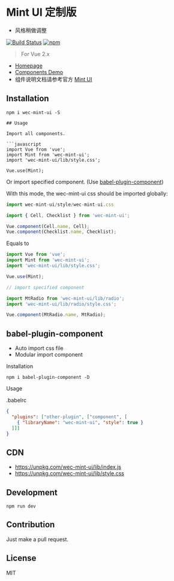 # Mint UI 定制版

- 风格稍做调整

[![Build Status](https://travis-ci.org/njfed/mint-ui.svg?branch=wec-mint-ui)](https://travis-ci.org/njfed/mint-ui)
[![npm](https://img.shields.io/npm/v/wec-mint-ui.svg?maxAge=3600)](https://www.npmjs.com/package/wec-mint-ui)

> For Vue 2.x

- [Homepage](https://github.com/njfed/mint-ui)
- [Components Demo](https://njfed.github.io/mint-ui/)
- 组件说明文档请参考官方 [Mint UI](http://mint-ui.github.io/docs)

## Installation
```shell
npm i wec-mint-ui -S

## Usage

Import all components.

```javascript
import Vue from 'vue';
import Mint from 'wec-mint-ui';
import 'wec-mint-ui/lib/style.css';

Vue.use(Mint);
```

Or import specified component. (Use [babel-plugin-component](https://www.npmjs.com/package/babel-plugin-component))

With this mode, the wec-mint-ui css should be imported globally:

```javascript
import wec-mint-ui/style/wec-mint-ui.css
```

```javascript
import { Cell, Checklist } from 'wec-mint-ui';

Vue.component(Cell.name, Cell);
Vue.component(Checklist.name, Checklist);
```


Equals to

```javascript
import Vue from 'vue';
import Mint from 'wec-mint-ui';
import 'wec-mint-ui/lib/style.css';

Vue.use(Mint);

// import specified component

import MtRadio from 'wec-mint-ui/lib/radio';
import 'wec-mint-ui/lib/radio/style.css';

Vue.component(MtRadio.name, MtRadio);
```

## babel-plugin-component
- Auto import css file
- Modular import component

Installation
```shell
npm i babel-plugin-component -D
```

Usage

.babelrc
```json
{
  "plugins": ["other-plugin", ["component", [
    { "libraryName": "wec-mint-ui", "style": true }
  ]]]
}
```

## CDN

- https://unpkg.com/wec-mint-ui/lib/index.js
- https://unpkg.com/wec-mint-ui/lib/style.css

## Development

```shell
npm run dev
```

## Contribution
Just make a pull request.

## License
MIT
